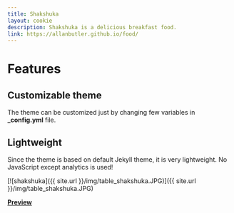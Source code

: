 ```yaml
---
title: Shakshuka
layout: cookie
description: Shakshuka is a delicious breakfast food.
link: https://allanbutler.github.io/food/
---
```


# Features

## Customizable theme

The theme can be customized just by changing few variables in **\_config.yml** file.

## Lightweight

Since the theme is based on default Jekyll theme, it is very lightweight. No JavaScript except analytics is used!

[![shakshuka]({{ site.url }}/img/table_shakshuka.JPG)]({{ site.url }}/img/table_shakshuka.JPG)

[**Preview**]({{page.link}})
